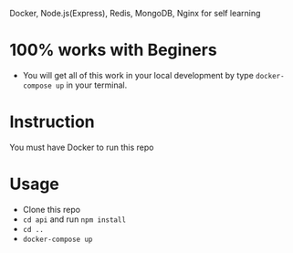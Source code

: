 Docker, Node.js(Express), Redis, MongoDB, Nginx for self learning

# 100% works with Beginers
- You will get all of this work in your local development by type `docker-compose up` in your terminal.

# Instruction  
You must have Docker to run this repo

# Usage  
- Clone this repo
- `cd api` and run `npm install`
- `cd ..`
- `docker-compose up`
